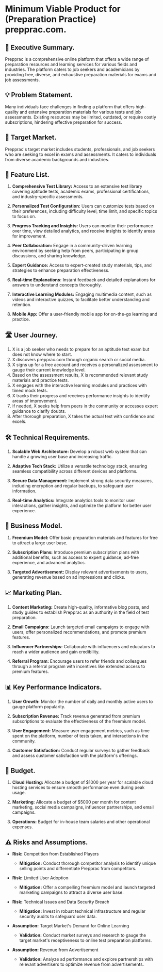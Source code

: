 # Minimum Viable Product for (Preparation Practice) prepprac.com.

## 💼 Executive Summary.
Prepprac is a comprehensive online platform that offers a wide range of preparation resources and learning services for various fields and industries. The platform caters to job seekers and academicians by providing free, diverse, and exhaustive preparation materials for exams and job assessments.

## 💡 Problem Statement.
Many individuals face challenges in finding a platform that offers high-quality and extensive preparation materials for various tests and job assessments. Existing resources may be limited, outdated, or require costly subscriptions, hindering effective preparation for success.

## 🎯 Target Market.
Prepprac's target market includes students, professionals, and job seekers who are seeking to excel in exams and assessments. It caters to individuals from diverse academic backgrounds and industries.

## 📝 Feature List.
1. **Comprehensive Test Library:** Access to an extensive test library covering aptitude tests, academic exams, professional certifications, and industry-specific assessments.

2. **Personalized Test Configuration:** Users can customize tests based on their preferences, including difficulty level, time limit, and specific topics to focus on.

3. **Progress Tracking and Insights:** Users can monitor their performance over time, view detailed analytics, and receive insights to identify areas for improvement.

4. **Peer Collaboration:** Engage in a community-driven learning environment by seeking help from peers, participating in group discussions, and sharing knowledge.

5. **Expert Guidance:** Access to expert-created study materials, tips, and strategies to enhance preparation effectiveness.

6. **Real-time Explanations:** Instant feedback and detailed explanations for answers to understand concepts thoroughly.

7. **Interactive Learning Modules:** Engaging multimedia content, such as videos and interactive quizzes, to facilitate better understanding and retention.

8. **Mobile App:** Offer a user-friendly mobile app for on-the-go learning and practice.

## 🛣️ User Journey.
1. X is a job seeker who needs to prepare for an aptitude test exam but does not know where to start.
2. X discovers prepprac.com through organic search or social media.
3. X signs up for a free account and receives a personalized assessment to gauge their current knowledge level.
4. Based on the assessment results, X is recommended relevant study materials and practice tests.
5. X engages with the interactive learning modules and practices with timed mock tests.
6. X tracks their progress and receives performance insights to identify areas of improvement.
7. If needed, X seeks help from peers in the community or accesses expert guidance to clarify doubts.
8. After thorough preparation, X takes the actual test with confidence and excels.

## 🛠️ Technical Requirements.
1. **Scalable Web Architecture:** Develop a robust web system that can handle a growing user base and increasing traffic.

2. **Adaptive Tech Stack:** Utilize a versatile technology stack, ensuring seamless compatibility across different devices and platforms.

3. **Secure Data Management:** Implement strong data security measures, including encryption and regular backups, to safeguard user information.

4. **Real-time Analytics:** Integrate analytics tools to monitor user interactions, gather insights, and optimize the platform for better user experience.

## 💼 Business Model.
1. **Freemium Model:** Offer basic preparation materials and features for free to attract a large user base.

2. **Subscription Plans:** Introduce premium subscription plans with additional benefits, such as access to expert guidance, ad-free experience, and advanced analytics.

3. **Targeted Advertisement:** Display relevant advertisements to users, generating revenue based on ad impressions and clicks.

## 📈 Marketing Plan.
1. **Content Marketing:** Create high-quality, informative blog posts, and study guides to establish Prepprac as an authority in the field of test preparation.

2. **Email Campaigns:** Launch targeted email campaigns to engage with users, offer personalized recommendations, and promote premium features.

3. **Influencer Partnerships:** Collaborate with influencers and educators to reach a wider audience and gain credibility.

4. **Referral Program:** Encourage users to refer friends and colleagues through a referral program with incentives like extended access to premium features.

## 📊 Key Performance Indicators.
1. **User Growth:** Monitor the number of daily and monthly active users to gauge platform popularity.

2. **Subscription Revenue:** Track revenue generated from premium subscriptions to evaluate the effectiveness of the freemium model.

3. **User Engagement:** Measure user engagement metrics, such as time spent on the platform, number of tests taken, and interactions in the community.

4. **Customer Satisfaction:** Conduct regular surveys to gather feedback and assess customer satisfaction with the platform's offerings.

## 💸 Budget.
1. **Cloud Hosting:** Allocate a budget of $1000 per year for scalable cloud hosting services to ensure smooth performance even during peak usage.

2. **Marketing:** Allocate a budget of $5000 per month for content marketing, social media campaigns, influencer partnerships, and email campaigns.

3. **Operations:** Budget for in-house team salaries and other operational expenses.

## ⚠️ Risks and Assumptions.
- **Risk:** Competition from Established Players
  - **Mitigation:** Conduct thorough competitor analysis to identify unique selling points and differentiate Prepprac from competitors.

- **Risk:** Limited User Adoption
  - **Mitigation:** Offer a compelling freemium model and launch targeted marketing campaigns to attract a diverse user base.

- **Risk:** Technical Issues and Data Security Breach
  - **Mitigation:** Invest in robust technical infrastructure and regular security audits to safeguard user data.

- **Assumption:** Target Market's Demand for Online Learning
  - **Validation:** Conduct market surveys and research to gauge the target market's receptiveness to online test preparation platforms.

- **Assumption:** Revenue from Advertisement
  - **Validation:** Analyze ad performance and explore partnerships with relevant advertisers to optimize revenue from advertisements.
  